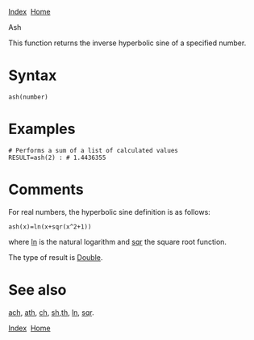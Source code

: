 [Index](index.html)  [Home](getting-started_home.html)

Ash

This function returns the inverse hyperbolic sine of a specified number.

# Syntax

```
ash(number)
```

# Examples

```
# Performs a sum of a list of calculated values
RESULT=ash(2) : # 1.4436355
```

# Comments

For real numbers, the hyperbolic sine definition is as follows:

```
ash(x)=ln(x+sqr(x^2+1))
```

  
where [ln](4gl_ln.html) is the natural logarithm and [sqr](4gl_sqr.html) the square root function.

The type of result is [Double](4gl_double.html).

# See also

[ach](4gl_ach.html), [ath](4gl_ath.html), [ch](4gl_ch.html), [sh](4gl_sh.html),[th](4gl_th.html), [ln](4gl_ln.html), [sqr](4gl_sqr.html).

  

[Index](index.html)  [Home](getting-started_home.html)